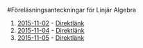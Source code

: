 #Föreläsningsanteckningar för Linjär Algebra

1. [2015-11-02](https://github.com/erikdsjostrom/Kurser/blob/master/Linjär%20Algebra/F1/f1.pdf) - [Direktlänk](https://github.com/erikdsjostrom/Kurser/raw/master/Linjär%20Algebra/F1/f1.pdf)
2. [2015-11-04](https://github.com/erikdsjostrom/Kurser/blob/master/Linjär%20Algebra/F2/f2.pdf) - [Direktlänk](https://github.com/erikdsjostrom/Kurser/raw/master/Linjär%20Algebra/F2/f2.pdf)
3. [2015-11-05](https://github.com/erikdsjostrom/Kurser/blob/master/Linjär%20Algebra/F3/f3.pdf) - [Direktlänk](https://github.com/erikdsjostrom/Kurser/raw/master/Linjär%20Algebra/F3/f3.pdf)

